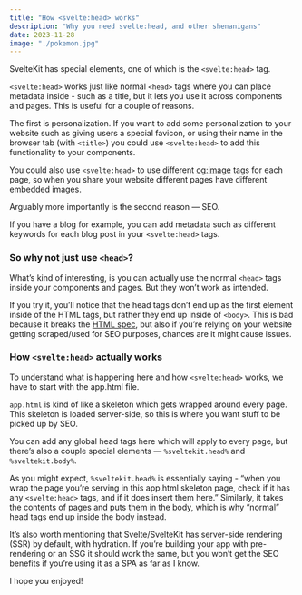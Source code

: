 ```yaml
---
title: "How <svelte:head> works"
description: "Why you need svelte:head, and other shenanigans"
date: 2023-11-28
image: "./pokemon.jpg"
---
```


SvelteKit has special elements, one of which is the `<svelte:head>` tag.

`<svelte:head>` works just like normal `<head>` tags where you can place metadata inside - such as a title, but it lets you use it across components and pages. This is useful for a couple of reasons.

The first is personalization. If you want to add some personalization to your website such as giving users a special favicon, or using their name in the browser tab (with `<title>`) you could use `<svelte:head>` to add this functionality to your components.

You could also use `<svelte:head>` to use different [og:image](https://www.freecodecamp.org/news/what-is-open-graph-and-how-can-i-use-it-for-my-website/) tags for each page, so when you share your website different pages have different embedded images.

Arguably more importantly is the second reason — SEO.

If you have a blog for example, you can add metadata such as different keywords for each blog post in your `<svelte:head>` tags.

### So why not just use `<head>`?

What’s kind of interesting, is you can actually use the normal `<head>` tags inside your components and pages. But they won’t work as intended.

If you try it, you’ll notice that the head tags don’t end up as the first element inside of the HTML tags, but rather they end up inside of `<body>`. This is bad because it breaks the [HTML spec](https://html.spec.whatwg.org/multipage/semantics.html#the-head-element), but also if you’re relying on your website getting scraped/used for SEO purposes, chances are it might cause issues.

### How `<svelte:head>` actually works

To understand what is happening here and how `<svelte:head>` works, we have to start with the app.html file.

`app.html` is kind of like a skeleton which gets wrapped around every page. This skeleton is loaded server-side, so this is where you want stuff to be picked up by SEO.

You can add any global head tags here which will apply to every page, but there’s also a couple special elements — `%sveltekit.head%` and `%sveltekit.body%`.

As you might expect, `%sveltekit.head%` is essentially saying - “when you wrap the page you’re serving in this app.html skeleton page, check if it has any `<svelte:head>` tags, and if it does insert them here.” Similarly, it takes the contents of pages and puts them in the body, which is why “normal” head tags end up inside the body instead.

It’s also worth mentioning that Svelte/SvelteKit has server-side rendering (SSR) by default, with hydration. If you’re building your app with pre-rendering or an SSG it should work the same, but you won’t get the SEO benefits if you’re using it as a SPA as far as I know.

I hope you enjoyed!
